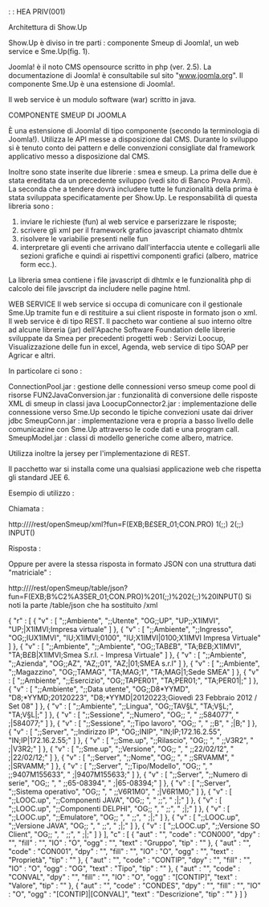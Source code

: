  :  : HEA PRIV(001)

Architettura di Show.Up

Show.Up è diviso in tre parti :  componente Smeup di Joomla!, un web service e Sme.Up(fig. 1).

Joomla! è il noto CMS opensource scritto in php (ver. 2.5).
La documentazione di Joomla! è consultabile sul sito "www.joomla.org".
Il componente Sme.Up è una estensione di Joomla!.

Il web service è un modulo software (war) scritto in java.

COMPONENTE SMEUP DI JOOMLA

È una estensione di Joomla! di tipo componente (secondo la terminologia di Joomla!).
Utilizza le API messe a disposizione dal CMS.
Durante lo sviluppo si è tenuto conto dei pattern e delle convenzioni consigliate dal framework
applicativo messo a disposizione dal CMS.

Inoltre sono state inserite due librerie :  smea e smeup.
La prima delle due è stata ereditata da un precedente sviluppo (vedi sito di Banco Prova Armi).
La seconda che a tendere dovrà includere tutte le funzionalità della prima è stata sviluppata
specificatamente per Show.Up.
Le responsabilità di questa libreria sono : 
1) inviare le richieste (fun) al web service e parserizzare le risposte;
2) scrivere gli xml per il framework grafico javascript chiamato dhtmlx
3) risolvere le variabilie presenti nelle fun
4) interpretare gli eventi che arrivano dall'interfaccia utente e collegarli alle sezioni
grafiche e quindi ai rispettivi componenti grafici (albero, matrice form ecc.).

La libreria smea contiene i file javascript di dhtmlx e le funzionalità php di calcolo dei file javscript da
includere nelle pagine html.

WEB SERVICE
Il web service si occupa di comunicare con il gestionale Sme.Up tramite fun e di restituire a sui client
risposte in formato json o xml.
Il web service è di tipo REST.
Il paccheto war contiene al suo interno oltre ad alcune libreria (jar) dell'Apache Software Foundation
delle librerie sviluppate da Smea per precedenti progetti web : 
Servizi Loocup, Visualizzazione delle fun in excel, Agenda, web service di tipo SOAP per Agricar e altri.

In particolare ci sono : 

ConnectionPool.jar :  gestione delle connessioni verso smeup come pool di risorse
FUN2JavaConversion.jar :  funzionalità di conversione delle risposte XML di smeup in classi java
LoocupConnector2.jar :  implementazione delle connessione verso Sme.Up secondo le tipiche convezioni usate dai driver jdbc
SmeupConn.jar :  implementazione vera e propria a basso livello delle comunicazine con Sme.Up attraverso le code dati e una program call.
SmeupModel.jar :  classi di modello generiche come albero, matrice.

Utilizza inoltre la jersey per l'implementazione di REST.

Il pacchetto war si installa come una qualsiasi applicazione web che rispetta gli standard JEE 6.

Esempio di utilizzo : 

Chiamata : 

http://<serverName>/<contextName>/rest/openSmeup/xml?fun=F(EXB;B£SER_01;CON.PRO) 1(;;) 2(;;) INPUT()

Risposta : 

<?xml version="1.0" encoding="ISO-8859-1"?>
<UiSmeup Testo="  - "> <Service Titolo1="" Titolo2=" " Funzione="F(EXB;B£SER_01;CON.PRO) 1(;;) 2(;;) INPUT()" Servizio="B£SER_01" TSep="." DSep=","/>
<Griglia>
<Colonna Cod="CON000" Txt="Gruppo" Tip="" Lun="99" IO="O" Ogg="" Dpy="" Fill="" Aut=""/>
<Colonna Cod="CON001" Txt="Proprietà" Tip="" Lun="99" IO="O" Ogg="" Dpy="" Fill="" Aut=""/>
<Colonna Cod="CONTIP" Txt="Tipo" Tip="" Lun="20" IO="O" Ogg="OG" Dpy="" Fill="" Aut=""/>
<Colonna Cod="CONVAL" Txt="Valore" Tip="" Lun="99" IO="O" Ogg="[CONTIP]" Dpy="" Fill="" Aut=""/>
<Colonna Cod="CONDES" Txt="Descrizione" Tip="" Lun="99" IO="O" Ogg="[CONTIP]|[CONVAL]" Dpy="" Fill="" Aut=""/>
</Griglia>
<Righe>
<Riga Fld="Ambiente|Utente|UP|X1IMVI|Impresa virtuale"/>
<Riga Fld="Ambiente|Ingresso|IUX1IMVI|0100|X1IMVI    Impresa Virtuale"/>
<Riga Fld="Ambiente|Ambiente|TAB£B|X1IMVI|Smea S.r.l. - Impresa Virtuale"/>
<Riga Fld="Ambiente|Azienda|AZ|01|SMEA s.r.l"/>
<Riga Fld="Ambiente|Magazzino|TAMAG|1|Sede SMEA"/>
<Riga Fld="Ambiente|Esercizio|TAPER01||"/>
<Riga Fld="Ambiente|Data utente|D8*YYMD|20120223|Giovedì 23 Febbraio 2012 / Set 08"/>
<Riga Fld="Ambiente|Lingua|TAV§L||"/>
<Riga Fld="Sessione|Numero|  |584077|"/>
<Riga Fld="Sessione|Tipo lavoro|  |B|"/>
<Riga Fld="Server|Indirizzo IP|INIP|172.16.2.55|"/>
<Riga Fld="Sme.up|Rilascio|  |V3R2|"/>
<Riga Fld="Sme.up|Versione|  |22/02/12|"/>
<Riga Fld="Server|Nome|  |SRVAMM|"/>
<Riga Fld="Server|Tipo/Modello|  |9407M155633|"/>
<Riga Fld="Server|Numero di serie|  |65-08394|"/>
<Riga Fld="Server|Sistema operativo|  |V6R1M0|"/>
<Riga Fld="LOOC.up|Componenti JAVA|  ||"/>
<Riga Fld="LOOC.up|Componenti DELPHI|  ||"/>
<Riga Fld="LOOC.up|Emulatore|  ||"/>
<Riga Fld="LOOC.up|Versione JAVA|  ||"/>
<Riga Fld="LOOC.up|Versione SO Client|  ||"/>
</Righe>
</UiSmeup>

Oppure per avere la stessa risposta in formato JSON con una struttura dati "matriciale" : 

http://<serverName>/<contextName>/rest/openSmeup/table/json?fun=F(EXB;B%C2%A3SER_01;CON.PRO)%201(;;)%202(;;)%20INPUT()
Si noti la parte /table/json che ha sostituito /xml

{
  "r"  :  [ {
    "v"  :  [ ";;Ambiente", ";;Utente", "OG;;UP", "UP;;X1IMVI", "UP;|X1IMVI;Impresa virtuale" ]
  }, {
    "v"  :  [ ";;Ambiente", ";;Ingresso", "OG;;IUX1IMVI", "IU;X1IMVI;0100", "IU;X1IMVI|0100;X1IMVI    Impresa Virtuale" ]
  }, {
    "v"  :  [ ";;Ambiente", ";;Ambiente", "OG;;TAB£B", "TA;B£B;X1IMVI", "TA;B£B|X1IMVI;Smea S.r.l. - Impresa Virtuale" ]
  }, {
    "v"  :  [ ";;Ambiente", ";;Azienda", "OG;;AZ", "AZ;;01", "AZ;|01;SMEA s.r.l" ]
  }, {
    "v"  :  [ ";;Ambiente", ";;Magazzino", "OG;;TAMAG", "TA;MAG;1", "TA;MAG|1;Sede SMEA" ]
  }, {
    "v"  :  [ ";;Ambiente", ";;Esercizio", "OG;;TAPER01", "TA;PER01;", "TA;PER01|;" ]
  }, {
    "v"  :  [ ";;Ambiente", ";;Data utente", "OG;;D8*YYMD", "D8;*YYMD;20120223", "D8;*YYMD|20120223;Giovedì 23 Febbraio 2012 / Set 08" ]
  }, {
    "v"  :  [ ";;Ambiente", ";;Lingua", "OG;;TAV§L", "TA;V§L;", "TA;V§L|;" ]
  }, {
    "v"  :  [ ";;Sessione", ";;Numero", "OG;;  ", "  ;;584077", "  ;|584077;" ]
  }, {
    "v"  :  [ ";;Sessione", ";;Tipo lavoro", "OG;;  ", "  ;;B", "  ;|B;" ]
  }, {
    "v"  :  [ ";;Server", ";;Indirizzo IP", "OG;;INIP", "IN;IP;172.16.2.55", "IN;IP|172.16.2.55;" ]
  }, {
    "v"  :  [ ";;Sme.up", ";;Rilascio", "OG;;  ", "  ;;V3R2", "  ;|V3R2;" ]
  }, {
    "v"  :  [ ";;Sme.up", ";;Versione", "OG;;  ", "  ;;22/02/12", "  ;|22/02/12;" ]
  }, {
    "v"  :  [ ";;Server", ";;Nome", "OG;;  ", "  ;;SRVAMM", "  ;|SRVAMM;" ]
  }, {
    "v"  :  [ ";;Server", ";;Tipo/Modello", "OG;;  ", "  ;;9407M155633", "  ;|9407M155633;" ]
  }, {
    "v"  :  [ ";;Server", ";;Numero di serie", "OG;;  ", "  ;;65-08394", "  ;|65-08394;" ]
  }, {
    "v"  :  [ ";;Server", ";;Sistema operativo", "OG;;  ", "  ;;V6R1M0", "  ;|V6R1M0;" ]
  }, {
    "v"  :  [ ";;LOOC.up", ";;Componenti JAVA", "OG;;  ", "  ;;", "  ;|;" ]
  }, {
    "v"  :  [ ";;LOOC.up", ";;Componenti DELPHI", "OG;;  ", "  ;;", "  ;|;" ]
  }, {
    "v"  :  [ ";;LOOC.up", ";;Emulatore", "OG;;  ", "  ;;", "  ;|;" ]
  }, {
    "v"  :  [ ";;LOOC.up", ";;Versione JAVA", "OG;;  ", "  ;;", "  ;|;" ]
  }, {
    "v"  :  [ ";;LOOC.up", ";;Versione SO Client", "OG;;  ", "  ;;", "  ;|;" ]
  } ],
  "c"  :  [ {
    "aut"  :  "",
    "code"  :  "CON000",
    "dpy"  :  "",
    "fill"  :  "",
    "IO"  :  "O",
    "ogg"  :  "",
    "text"  :  "Gruppo",
    "tip"  :  ""
  }, {
    "aut"  :  "",
    "code"  :  "CON001",
    "dpy"  :  "",
    "fill"  :  "",
    "IO"  :  "O",
    "ogg"  :  "",
    "text"  :  "Proprietà",
    "tip"  :  ""
  }, {
    "aut"  :  "",
    "code"  :  "CONTIP",
    "dpy"  :  "",
    "fill"  :  "",
    "IO"  :  "O",
    "ogg"  :  "OG",
    "text"  :  "Tipo",
    "tip"  :  ""
  }, {
    "aut"  :  "",
    "code"  :  "CONVAL",
    "dpy"  :  "",
    "fill"  :  "",
    "IO"  :  "O",
    "ogg"  :  "[CONTIP]",
    "text"  :  "Valore",
    "tip"  :  ""
  }, {
    "aut"  :  "",
    "code"  :  "CONDES",
    "dpy"  :  "",
    "fill"  :  "",
    "IO"  :  "O",
    "ogg"  :  "[CONTIP]|[CONVAL]",
    "text"  :  "Descrizione",
    "tip"  :  ""
  } ]
}












